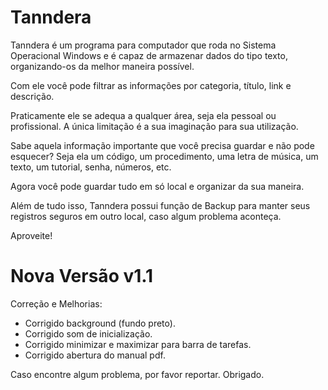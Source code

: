 # Tanndera
Tanndera é um programa para computador que roda no Sistema Operacional Windows e é capaz de armazenar dados do tipo texto, organizando-os da melhor maneira possível. 

Com ele você pode filtrar as informações por categoria, título, link e descrição.

Praticamente ele se adequa a qualquer área, seja ela pessoal ou profissional. A única limitação é a sua imaginação para sua utilização.

Sabe aquela informação importante que você precisa guardar e não pode esquecer? Seja ela um código, um procedimento, uma letra de música, um texto, um tutorial, senha, números, etc.

Agora você pode guardar tudo em só   local e organizar da sua maneira.

Além de tudo isso, Tanndera possui função de Backup para manter seus registros seguros em outro local, caso algum problema aconteça.



Aproveite!


# Nova Versão v1.1

Correção e Melhorias:
 - Corrigido background (fundo preto).
 - Corrigido som de inicialização.
 - Corrigido minimizar e maximizar para barra de tarefas.
 - Corrigido abertura do manual pdf.

Caso encontre algum problema, por favor reportar. Obrigado.
